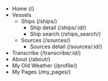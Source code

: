 - Home (/)
- Vessels
    - Ships (/ships/)
        - Ship detail (/ships/:id/)
        - Ship search (/ships_search/)
    - Sources (/sources/)
        - Sources detail (/sources/:id/)
- Transcribe (/transcribe/:id/)
- About (/about/)
- My Old Weather (/profile/)
- My Pages (/my_pages/)



